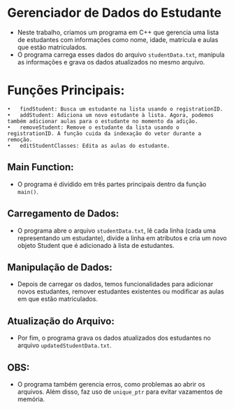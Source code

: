 # Gerenciador de Dados do Estudante
- Neste trabalho, criamos um programa em C++ que gerencia uma lista de estudantes com informações como nome, idade, matrícula e aulas que estão matriculados.
- O programa carrega esses dados do arquivo `studentData.txt`, manipula as informações e grava os dados atualizados no mesmo arquivo.

# Funções Principais:
	•	findStudent: Busca um estudante na lista usando o ﻿registrationID.
	•	addStudent: Adiciona um novo estudante à lista. Agora, podemos também adicionar aulas para o estudante no momento da adição.
	•	removeStudent: Remove o estudante da lista usando o ﻿registrationID. A função cuida da indexação do vetor durante a remoção.
	•	editStudentClasses: Edita as aulas do estudante.

## Main Function:
- O programa é dividido em três partes principais dentro da função `main()`.

## Carregamento de Dados:
- O programa abre o arquivo `studentData.txt`, lê cada linha (cada uma representando um estudante), divide a linha em atributos e cria um novo objeto ﻿Student que é adicionado à lista de estudantes.

## Manipulação de Dados:
- Depois de carregar os dados, temos funcionalidades para adicionar novos estudantes, remover estudantes existentes ou modificar as aulas em que estão matriculados.

## Atualização do Arquivo:
- Por fim, o programa grava os dados atualizados dos estudantes no arquivo `updatedStudentData.txt`.

## OBS:
- O programa também gerencia erros, como problemas ao abrir os arquivos. Além disso, faz uso de `unique_ptr` para evitar vazamentos de memória.